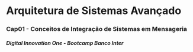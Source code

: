 # Arquitetura de Sistemas Avançado

### Cap01 - Conceitos de Integração de Sistemas em Mensageria

##### Digital Innovation One - Bootcamp Banco Inter

